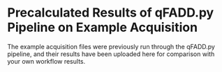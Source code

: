 # Precalculated Results of qFADD.py Pipeline on Example Acquisition

The example acquisition files were previously run through the qFADD.py pipeline, and their results have been uploaded here for comparison with your own workflow results.
